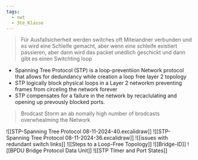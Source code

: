 ```yaml
---
tags:
  - nwt
  - 3te_Klasse
---
```

> Für Ausfallsicherheit werden switches oft Miteiandner verbunden und es wird eine Schleife gemacht, aber wenn eine schleife existiert passieren, aber dann wird das packet unedlich geschickt und dann gibt es einen Switchting loop 

- Spanning Tree Protocol (STP) is a loop-preventiion Network protocol that allows for dedundancy while creation a loop free layer 2 topology
- STP logically block physical loops in a Layer 2 networkm preventing frames from circeling the network forever
- STP compensates for a failure in the network by recaclulating and opening up prevously blocked ports.

> Brodcast Storm an ab nomally high number of brodcasts overwhealming the Network

![[STP-Spanning Tree Protocol 08-11-2024-40.excalidraw]]
![[STP-Spanning Tree Protocol 08-11-2024-36.excalidraw]]
![[issues with redundant switch links]]
![[Steps to a Loop-Free Topology]]
![[Bridge-ID]]
![[BPDU Bridge Protocol Data Unit]]
![[STP TImer and Port States]]